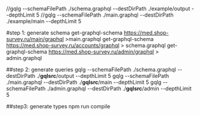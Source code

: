 
//gqlg --schemaFilePath ./schema.graphql --destDirPath ./example/output --depthLimit 5
//gqlg --schemaFilePath ./main.graphql --destDirPath ./example/main --depthLimit 5




#step 1: generate schema
get-graphql-schema https://med.shop-survey.ru/main/graphql >main.graphql
get-graphql-schema https://med.shop-survey.ru/accounts/graphql > schema.graphql
get-graphql-schema https://med.shop-survey.ru/admin/graphql > admin.graphql

##step 2: generate queries
gqlg --schemaFilePath ./schema.graphql --destDirPath ./__gqlsrc__/output --depthLimit 5
gqlg --schemaFilePath ./main.graphql --destDirPath ./__gqlsrc__/main --depthLimit 5
gqlg --schemaFilePath ./admin.graphql --destDirPath ./__gqlsrc__/admin --depthLimit 5

##step3: generate types 
npm run compile


